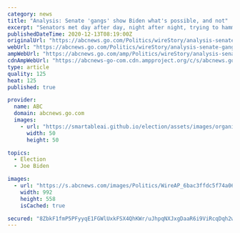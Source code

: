 ```yaml
---
category: news
title: "Analysis: Senate 'gangs' show Biden what's possible, and not"
excerpt: "Senators met day after day, night after night, trying to hammer out a framework for a $900 billion-plus COVID-19 aid and economic relief package"
publishedDateTime: 2020-12-13T08:19:00Z
originalUrl: "https://abcnews.go.com/Politics/wireStory/analysis-senate-gangs-show-biden-74685929"
webUrl: "https://abcnews.go.com/Politics/wireStory/analysis-senate-gangs-show-biden-74685929"
ampWebUrl: "https://abcnews.go.com/amp/Politics/wireStory/analysis-senate-gangs-show-biden-74685929"
cdnAmpWebUrl: "https://abcnews-go-com.cdn.ampproject.org/c/s/abcnews.go.com/amp/Politics/wireStory/analysis-senate-gangs-show-biden-74685929"
type: article
quality: 125
heat: 125
published: true

provider:
  name: ABC
  domain: abcnews.go.com
  images:
    - url: "https://smartableai.github.io/election/assets/images/organizations/abcnews.go.com-50x50.jpg"
      width: 50
      height: 50

topics:
  - Election
  - Joe Biden

images:
  - url: "https://s.abcnews.com/images/Politics/WireAP_6bac3ffdc5f74a06a16c2493a02e3037_16x9_992.jpg"
    width: 992
    height: 558
    isCached: true

secured: "8ZbkF1fmP5PFyyqE1FGWlUxkFSX4QhKWr/uJhpqNXJxgDaaR6i9ViRcqDqh2wCjCjhUOegp6M1BYTz7RLa/awbKCfxXwsxuUY92+sjAgTwXZQkIrryoM7NhfMIrQuTToGGvxWqCk1/e7b8HVeo6GsZ3two4TFhrxEQNnD1l3HL5q+nlwUsXDz6M2mouAEZIh6z5dsD08Y/oFY9KFGKOvI0HokpNpr0DfseLZlxtAbqQk7aVPTc4jcDXFBIkpeMD6a826aCEl0TeyEM/ccgil6rIDmkZHfGc00fpKG+cLLi3F3jrlenvjn8Sps1y2wjT+g1AC/QIi4zDzQmsoh7UVPgCDAI4jJvyR9AEf684ecG4=;U2vx+mIODJtxGFjOZeq0BQ=="
---
```


